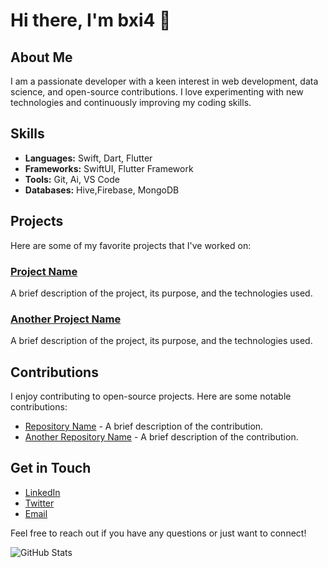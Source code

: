 # Hi there, I'm bxi4 👋

## About Me
I am a passionate developer with a keen interest in web development, data science, and open-source contributions. I love experimenting with new technologies and continuously improving my coding skills.

## Skills
- **Languages:** Swift, Dart, Flutter
- **Frameworks:** SwiftUI, Flutter Framework 
- **Tools:** Git, Ai, VS Code
- **Databases:** Hive,Firebase, MongoDB

## Projects
Here are some of my favorite projects that I've worked on:

### [Project Name](link-to-repo)
A brief description of the project, its purpose, and the technologies used.

### [Another Project Name](link-to-repo)
A brief description of the project, its purpose, and the technologies used.

## Contributions
I enjoy contributing to open-source projects. Here are some notable contributions:
- [Repository Name](link-to-repo) - A brief description of the contribution.
- [Another Repository Name](link-to-repo) - A brief description of the contribution.

## Get in Touch
- [LinkedIn](your-linkedin-profile)
- [Twitter](bx__i4)
- [Email](mailto:your-email@example.com)

Feel free to reach out if you have any questions or just want to connect!

![GitHub Stats](https://github-readme-stats.vercel.app/api?username=bxi4&show_icons=true&theme=radical)
